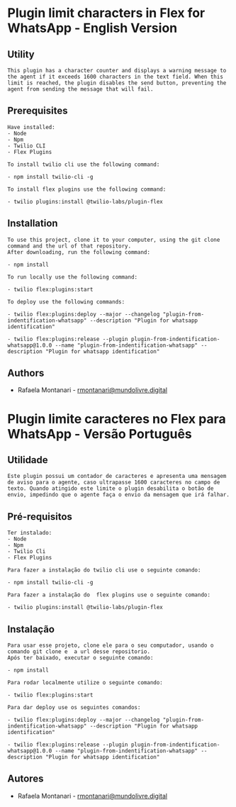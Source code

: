 # Plugin limit characters in Flex for WhatsApp - English Version

## Utility
```
This plugin has a character counter and displays a warning message to the agent if it exceeds 1600 characters in the text field. When this limit is reached, the plugin disables the send button, preventing the agent from sending the message that will fail.

```

## Prerequisites
```
Have installed:
- Node
- Npm
- Twilio CLI
- Flex Plugins

To install twilio cli use the following command:

- npm install twilio-cli -g

To install flex plugins use the following command:

- twilio plugins:install @twilio-labs/plugin-flex

```

## Installation
```
To use this project, clone it to your computer, using the git clone command and the url of that repository.
After downloading, run the following command:

- npm install

To run locally use the following command:

- twilio flex:plugins:start

To deploy use the following commands:

- twilio flex:plugins:deploy --major --changelog "plugin-from-indentification-whatsapp" --description "Plugin for whatsapp identification"

- twilio flex:plugins:release --plugin plugin-from-indentification-whatsapp@1.0.0 --name "plugin-from-indentification-whatsapp" --description "Plugin for whatsapp identification"

```

## Authors

- Rafaela Montanari - rmontanari@mundolivre.digital


# Plugin limite caracteres no Flex para WhatsApp - Versão Português

## Utilidade
```
Este plugin possui um contador de caracteres e apresenta uma mensagem de aviso para o agente, caso ultrapasse 1600 caracteres no campo de texto. Quando atingido este limite o plugin desabilita o botão de envio, impedindo que o agente faça o envio da mensagem que irá falhar.

```

## Pré-requisitos
```
Ter instalado:
- Node
- Npm
- Twilio Cli
- Flex Plugins

Para fazer a instalação do twilio cli use o seguinte comando:

- npm install twilio-cli -g

Para fazer a instalação do  flex plugins use o seguinte comando:

- twilio plugins:install @twilio-labs/plugin-flex

```

## Instalação
```
Para usar esse projeto, clone ele para o seu computador, usando o comando git clone e  a url desse repositorio.
Após ter baixado, executar o seguinte comando:

- npm install

Para rodar localmente utilize o seguinte comando:

- twilio flex:plugins:start

Para dar deploy use os seguintes comandos:

- twilio flex:plugins:deploy --major --changelog "plugin-from-indentification-whatsapp" --description "Plugin for whatsapp identification"

- twilio flex:plugins:release --plugin plugin-from-indentification-whatsapp@1.0.0 --name "plugin-from-indentification-whatsapp" --description "Plugin for whatsapp identification"

```

## Autores

- Rafaela Montanari - rmontanari@mundolivre.digital